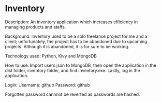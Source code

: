 # Inventory #
Description: An inventory application which increases efficiency in managing products and staffs.

Background: Inventory used to be a solo freelance project for me and a client; unfortunately, the project has to be abandoned due to upcoming projects. Although it is abandoned, it is for sure to be working.

Technology used: Python, Kivy and MongoDB

How to use: Import users.json to MongoDB, then open the application in the dist folder, inventory folder, and find inventory.exe. Lastly, log in the application.

Login: Username: github Password: github

Forgotten password cannnot be reverted as passwords are hashed.
